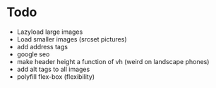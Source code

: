 # Todo
- Lazyload large images
- Load smaller images (srcset pictures)
- add address tags
- google seo
- make header height a function of vh (weird on landscape phones)
- add alt tags to all images
- polyfill flex-box (flexibility)
